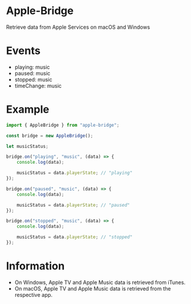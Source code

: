 # Apple-Bridge

Retrieve data from Apple Services on macOS and Windows

# Events

-   playing: music
-   paused: music
-   stopped: music
-   timeChange: music

# Example

```ts
import { AppleBridge } from "apple-bridge";

const bridge = new AppleBridge();

let musicStatus;

bridge.on("playing", "music", (data) => {
    console.log(data);

    musicStatus = data.playerState; // "playing"
});

bridge.on("paused", "music", (data) => {
    console.log(data);

    musicStatus = data.playerState; // "paused"
});

bridge.on("stopped", "music", (data) => {
    console.log(data);

    musicStatus = data.playerState; // "stopped"
});
```

# Information

-   On Windows, Apple TV and Apple Music data is retrieved from iTunes.
-   On macOS, Apple TV and Apple Music data is retrieved from the respective app.
